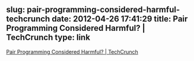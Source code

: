 slug: pair-programming-considered-harmful-techcrunch
date: 2012-04-26 17:41:29
title: Pair Programming Considered Harmful? | TechCrunch
type: link
---

[Pair Programming Considered Harmful? | TechCrunch](http://techcrunch.com/2012/03/03/pair-programming-considered-harmful/)
